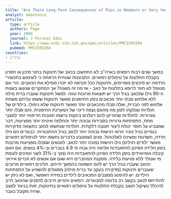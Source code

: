 ```yaml
---
title: "Are There Long-Term Consequences of Pain in Newborn or Very Young Infants?"
analyst: amantonio
article:
  type: article
  authors: Page
  year: 2004
  journal: J Perinat Educ
  link: https://www.ncbi.nlm.nih.gov/pmc/articles/PMC1595204
  pubmed: PMC1595204
countries:
- ארה"ב
---
```


במשך שנים רבות רופאים בארה"ב לא התחשבו בכאב של תינוקות בתור סיכון או חסרון בקבלת החלטות על טיפולים רפואיים. התבוננות שטחית הראתה כי לשימוש בתכשירי הרדמה יש סיכונים מסויימים, ותינוקות ככל הנראה לא יזכרו ממילא את הכאבים. הרי אם מטופל לא חוזר לרופא בתלונות על כאב - אז מה זה משנה?
אך המחקרים שנעשו בשנות ה-90 גילו שלכאב בגיל הרך יש תוצאות ארוכות טווח. למשל תינוקות שעברו ברית מילה ללא אלחוש סבלו יותר מכאבים בזמן החיסונים מאשר תינוקות ששמו עליהם משחת אלחוש לפני הברית, ואלה סבלו מהכאבים יותר מאשר תינוקות שלא נימולו.
בילודים של חולדות שנלקחו לזמן מה מהאם נצפה דיכוי של המערכת החיסונית, והם סבלו יותר מגרורות. לחולדות שהזריקו להם רעלנים בינקות נרשמו תגובות חריפות יותר למצבי מתח, התפתחות גרורות בסבירות גבוהה יותר והחלמה איטית יותר מפציעות, דבר שמצביע על חוסר יכולת ליצור תגובה דלקתית.
חולדות שנחשפו לכאב כתוצאה מדקירות בגפיים בגיל צעיר הראו רגישות גבוהה יותר לכאב בגיל ההתבגרות. כבוגרים הם גילו חרדה, חשדנות ומשיכה לאלכוהול.
פגים (שמטבע בדברים נחשפו יותר לטיפולים רפואיים מאשר ילודים רגילים) גילו רגישות נמוכה יותר לכאב.
לאנשים שסבלו מפציעות מרובות בזמן הלידה הסיכון להתאבדות אלימה היה גבוה פי 4.9 בגברים וב-4% בנשים. אם האם קיבלה אופיואידים בזמן הלידה הסיכון להתאבדות היה נמוך ב-31% לשני המינים לעומת מי שנולד ללא פגיעות בלידה.
מסקנת המחברים היא שגם אם אנשים לא זוכרים אירועי הכאב שעברו בגיל הרך יש להם השפעה בהמשך חייהם. הליכים רפואיים מרובים שעוברים תינוקות (מדקירה בעקב עד ברית מילה) מסוגלים להשפיע על התפתחות הילדים. יש להימנע ממצבים המכאיבים לילדים במידת האפשר, ואם לא ניתן יש להתייחס לכאב בקשב רב בדומה למבוגרים. רופאים והורים חייבים להפנים שהכאב חייב להיכלל כשיקול חשוב בקבלת החלטות על טיפולים רפואיים בתינוקות, זאת בניגוד למצב שהיה מקובל בעבר.

